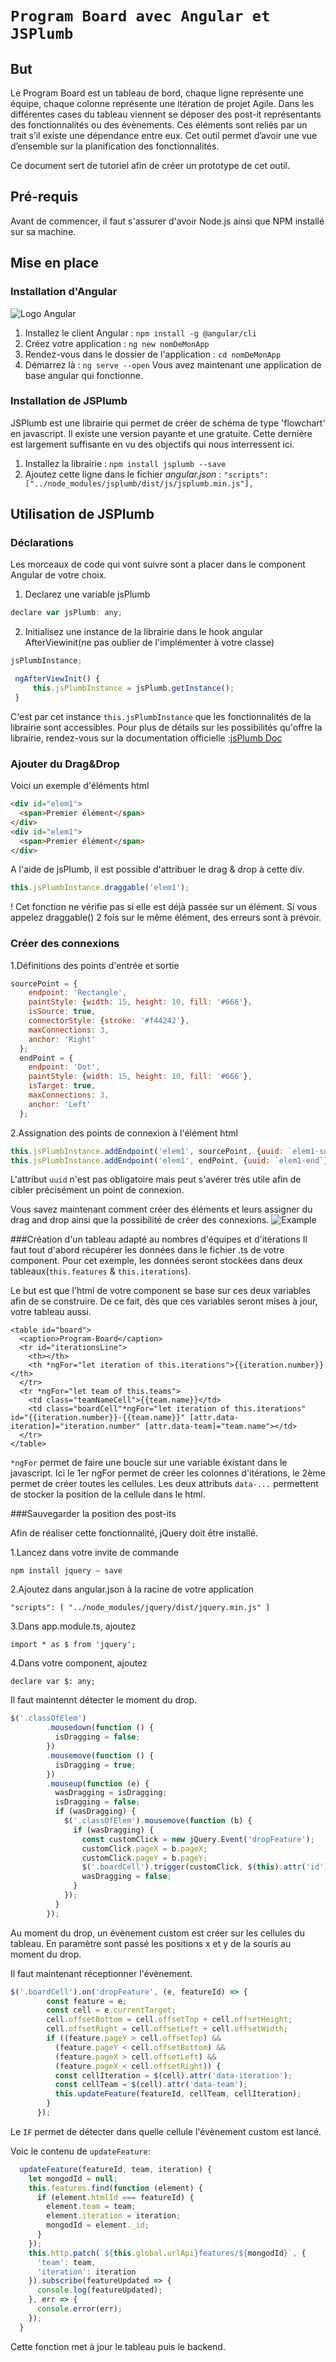 # `Program Board avec Angular et JSPlumb`
## But
Le Program Board est un tableau de bord, chaque ligne représente une équipe, chaque colonne représente une itération de projet Agile. Dans les différentes cases du tableau viennent se déposer des post-it représentants des fonctionnalités ou des évènements. Ces éléments sont reliés par un trait s’il existe une dépendance entre eux. 
Cet outil permet d’avoir une vue d’ensemble sur la planification des fonctionnalités.


Ce document sert de tutoriel afin de créer un prototype de cet outil.
## Pré-requis
Avant de commencer, il faut s'assurer d'avoir Node.js ainsi que NPM installé sur sa machine.
## Mise en place

### Installation d'Angular 
![Logo Angular](https://github.com/sebibigbob8/programBoard/blob/master/src/assets/angular.png "Logo Andular")
  1. Installez le client Angular : `npm install -g @angular/cli`
  2. Créez votre application : `ng new nomDeMonApp`
  3. Rendez-vous dans le dossier de l'application : `cd nomDeMonApp`
  4. Démarrez là : `ng serve --open`
Vous avez maintenant une application de base angular qui fonctionne.

### Installation de JSPlumb
JSPlumb est une librairie qui permet de créer de schéma de type 'flowchart' en javascript. Il existe une version payante et une gratuite. Cette dernière est largement suffisante en vu des objectifs qui nous interressent ici.

  1. Installez la librairie : `npm install jsplumb --save`
  2. Ajoutez cette ligne dans le fichier _angular.json_ : 
  `"scripts": ["../node_modules/jsplumb/dist/js/jsplumb.min.js"],`
  
## Utilisation de JSPlumb
### Déclarations
Les morceaux de code qui vont suivre sont a placer dans le component Angular de votre choix.

1. Declarez une variable jsPlumb
```javascript
declare var jsPlumb: any;                                                              
```                                                                     

2. Initialisez une instance de la librairie dans le hook angular AfterViewinit(ne pas oublier de l'implémenter à votre classe)
```javascript
jsPlumbInstance;

 ngAfterViewInit() {
     this.jsPlumbInstance = jsPlumb.getInstance();
 }
 ```
C'est par cet instance `this.jsPlumbInstance` que les fonctionnalités de la librairie sont accessibles. Pour plus de détails sur les possibilités qu'offre la librairie, rendez-vous sur la documentation officielle :[jsPlumb Doc](https://community.jsplumbtoolkit.com/apidocs/classes/jsPlumbInstance.html)

### Ajouter du Drag&Drop

Voici un exemple d'éléments html
```html
<div id="elem1">
  <span>Premier élément</span>
</div>
<div id="elem1">
  <span>Premier élément</span>
</div>

```
A l'aide de jsPlumb, il est possible d'attribuer le drag & drop à cette div.
```javascript
this.jsPlumbInstance.draggable('elem1');
```
! Cet fonction ne vérifie pas si elle est déjà passée sur un élément. Si vous appelez draggable() 2 fois sur le même élément, des erreurs sont à prévoir.

### Créer des connexions
1.Définitions des points d'entrée et sortie
```javascript
sourcePoint = {
    endpoint: 'Rectangle',
    paintStyle: {width: 15, height: 10, fill: '#666'},
    isSource: true,
    connectorStyle: {stroke: '#f44242'},
    maxConnections: 3,
    anchor: 'Right'
  };
  endPoint = {
    endpoint: 'Dot',
    paintStyle: {width: 15, height: 10, fill: '#666'},
    isTarget: true,
    maxConnections: 3,
    anchor: 'Left'
  };
```
2.Assignation des points de connexion à l'élément html
```javascript
this.jsPlumbInstance.addEndpoint('elem1', sourcePoint, {uuid: `elem1-source`});
this.jsPlumbInstance.addEndpoint('elem1', endPoint, {uuid: `elem1-end`});
```
L'attribut ``uuid`` n'est pas obligatoire mais peut s'avérer très utile afin de cibler précisément un point de connexion.


Vous savez maintenant comment créer des éléments et leurs assigner du drag and drop ainsi que la possibilité de créer des connexions.
![Example](https://github.com/sebibigbob8/programBoard/blob/master/src/assets/Capture-jsPlumbBasic.PNG "example")

###Création d'un tableau adapté au nombres d'équipes et d'itérations
Il faut tout d'abord récupérer les données dans le fichier .ts de votre component. Pour cet exemple, les données seront stockées dans deux tableaux(`this.features` & `this.iterations`).

Le but est que l'html de votre component se base sur ces deux variables afin de se construire. De ce fait, dès que ces variables seront mises à jour, votre tableau aussi.

```angular2html
<table id="board">
  <caption>Program-Board</caption>
  <tr id="iterationsLine">
    <th></th>
    <th *ngFor="let iteration of this.iterations">{{iteration.number}}</th>
  </tr>
  <tr *ngFor="let team of this.teams">
    <td class="teamNameCell">{{team.name}}</td>
    <td class="boardCell"*ngFor="let iteration of this.iterations" id="{{iteration.number}}-{{team.name}}" [attr.data-iteration]="iteration.number" [attr.data-team]="team.name"></td>
  </tr>
</table>
```
`*ngFor` permet de faire une boucle sur une variable éxistant dans le javascript.
Ici le 1er ngFor permet de créer les colonnes d'itérations, le 2ème permet de créer toutes les cellules.
Les deux attributs `data-...` permettent de stocker la position de la cellule dans le html.

###Sauvegarder la position des post-its

Afin de réaliser cette fonctionnalité, jQuery doit être installé.

  1.Lancez dans votre invite de commande
```
npm install jquery — save
```
  2.Ajoutez dans angular.json à la racine de votre application
```
"scripts": [ "../node_modules/jquery/dist/jquery.min.js" ]
```

  3.Dans app.module.ts, ajoutez
```
import * as $ from 'jquery';
```
  4.Dans votre component, ajoutez
  ```
  declare var $: any;
  ```

Il faut maintennt détecter le moment du drop.
```javascript
$('.classOfElem')
        .mousedown(function () {
          isDragging = false;
        })
        .mousemove(function () {
          isDragging = true;
        })
        .mouseup(function (e) {
          wasDragging = isDragging;
          isDragging = false;
          if (wasDragging) {
            $('.classOfElem').mousemove(function (b) {
              if (wasDragging) {
                const customClick = new jQuery.Event('dropFeature');
                customClick.pageX = b.pageX;
                customClick.pageY = b.pageY;
                $('.boardCell').trigger(customClick, $(this).attr('id'));
                wasDragging = false;
              }
            });
          }
        });
```
Au moment du drop, un évènement custom est créer sur les cellules du tableau. En paramètre sont passé les positions x et y de la souris au moment du drop.

Il faut maintenant réceptionner l'évènement.
```javascript
$('.boardCell').on('dropFeature', (e, featureId) => {
        const feature = e;
        const cell = e.currentTarget;
        cell.offsetBottom = cell.offsetTop + cell.offsetHeight;
        cell.offsetRight = cell.offsetLeft + cell.offsetWidth;
        if ((feature.pageY > cell.offsetTop) &&
          (feature.pageY < cell.offsetBottom) &&
          (feature.pageX > cell.offsetLeft) &&
          (feature.pageX < cell.offsetRight)) {
          const cellIteration = $(cell).attr('data-iteration');
          const cellTeam = $(cell).attr('data-team');
          this.updateFeature(featureId, cellTeam, cellIteration);
        }
      });
```
Le ``IF`` permet de détecter dans quelle cellule l'évènement custom est lancé.

Voic le contenu de ``updateFeature``:
```javascript
  updateFeature(featureId, team, iteration) {
    let mongodId = null;
    this.features.find(function (element) {
      if (element.htmlId === featureId) {
        element.team = team;
        element.iteration = iteration;
        mongodId = element._id;
      }
    });
    this.http.patch(`${this.global.urlApi}features/${mongodId}`, {
      'team': team,
      'iteration': iteration
    }).subscribe(featureUpdated => {
      console.log(featureUpdated);
    }, err => {
      console.error(err);
    });
  }
```
Cette fonction met à jour le tableau puis le backend.
